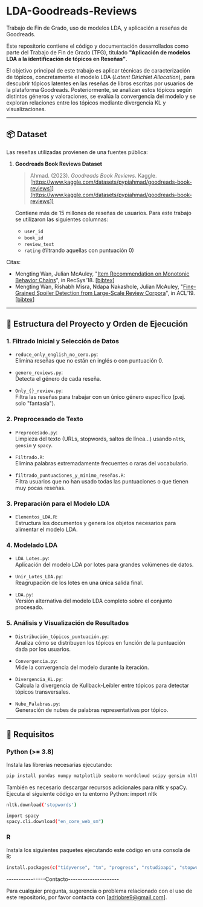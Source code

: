 # LDA-Goodreads-Reviews
Trabajo de Fin de Grado, uso de modelos LDA, y aplicación a reseñas de Goodreads.

Este repositorio contiene el código y documentación desarrollados como parte del Trabajo de Fin de Grado (TFG), titulado **"Aplicación de modelos LDA a la identificación de tópicos en Reseñas"**.

El objetivo principal de este trabajo es aplicar técnicas de caracterización de tópicos, concretamente el modelo LDA (*Latent Dirichlet Allocation*), para descubrir tópicos latentes en las reseñas de libros escritas por usuarios de la plataforma Goodreads. Posteriormente, se analizan estos tópicos según distintos géneros y valoraciones, se evalúa la convergencia del modelo y se exploran relaciones entre los tópicos mediante divergencia KL y visualizaciones.

---

## 📦 Dataset

Las reseñas utilizadas provienen de una fuentes pública:

1. **Goodreads Book Reviews Dataset**  
   > Ahmad. (2023). *Goodreads Book Reviews*. Kaggle.  
   > [https://www.kaggle.com/datasets/pypiahmad/goodreads-book-reviews1](https://www.kaggle.com/datasets/pypiahmad/goodreads-book-reviews1)

   Contiene más de 15 millones de reseñas de usuarios. Para este trabajo se utilizaron las siguientes columnas:
   - `user_id`
   - `book_id`
   - `review_text`
   - `rating` (filtrando aquellas con puntuación 0)

Citas:  
   - Mengting Wan, Julian McAuley, "[Item Recommendation on Monotonic Behavior Chains](https://github.com/MengtingWan/mengtingwan.github.io/raw/master/paper/recsys18_mwan.pdf)", in RecSys'18. [[bibtex](https://dblp.uni-trier.de/rec/bibtex/conf/recsys/WanM18)]
- Mengting Wan, Rishabh Misra, Ndapa Nakashole, Julian McAuley, "[Fine-Grained Spoiler Detection from Large-Scale Review Corpora](https://github.com/MengtingWan/mengtingwan.github.io/raw/master/paper/acl19_mwan.pdf)", in ACL'19. [[bibtex](https://dblp.uni-trier.de/rec/bibtex/conf/acl/WanMNM19)]
 

---

## 🧠 Estructura del Proyecto y Orden de Ejecución

### 1. **Filtrado Inicial y Selección de Datos**

- `reduce_only_english_no_cero.py`:  
  Elimina reseñas que no están en inglés o con puntuación 0.

- `genero_reviews.py`:  
  Detecta el género de cada reseña.

- `Only_{}_review.py`:  
  Filtra las reseñas para trabajar con un único género específico (p.ej. solo "fantasía").

### 2. **Preprocesado de Texto**

- `Preprocesado.py`:  
  Limpieza del texto (URLs, stopwords, saltos de línea...) usando `nltk`, `gensim` y `spacy`.

- `Filtrado.R`:  
  Elimina palabras extremadamente frecuentes o raras del vocabulario.

- `filtrado_puntuaciones_y_minimo_reseñas.R`:  
  Filtra usuarios que no han usado todas las puntuaciones o que tienen muy pocas reseñas.

### 3. **Preparación para el Modelo LDA**

- `Elementos_LDA.R`:  
  Estructura los documentos y genera los objetos necesarios para alimentar el modelo LDA.

### 4. **Modelado LDA**

- `LDA_Lotes.py`:  
  Aplicación del modelo LDA por lotes para grandes volúmenes de datos.

- `Unir_Lotes_LDA.py`:  
  Reagrupación de los lotes en una única salida final.

- `LDA.py`:  
  Versión alternativa del modelo LDA completo sobre el conjunto procesado.

### 5. **Análisis y Visualización de Resultados**

- `Distribución_tópicos_puntuación.py`:  
  Analiza cómo se distribuyen los tópicos en función de la puntuación dada por los usuarios.

- `Convergencia.py`:  
  Mide la convergencia del modelo durante la iteración.

- `Divergencia_KL.py`:  
  Calcula la divergencia de Kullback-Leibler entre tópicos para detectar tópicos transversales.

- `Nube_Palabras.py`:  
  Generación de nubes de palabras representativas por tópico.

---

## 🔧 Requisitos

### Python (>= 3.8)

Instala las librerías necesarias ejecutando:

```bash
pip install pandas numpy matplotlib seaborn wordcloud scipy gensim nltk spacy
```
También es necesario descargar recursos adicionales para nltk y spaCy. Ejecuta el siguiente código en tu entorno Python:
import nltk
```bash
nltk.download('stopwords')

import spacy
spacy.cli.download("en_core_web_sm")
```

### R
Instala los siguientes paquetes ejecutando este código en una consola de R:
```bash
install.packages(c("tidyverse", "tm", "progress", "rstudioapi", "stopwords", "dplyr"))
```

----------------Contacto---------------------

Para cualquier pregunta, sugerencia o problema relacionado con el uso de este repositorio, por favor contacta con [adriobre9@gmail.com].
